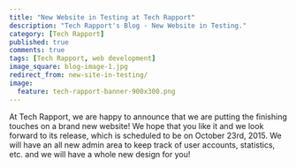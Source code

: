 ```yaml
---
title: "New Website in Testing at Tech Rapport"
description: "Tech Rapport's Blog - New Website in Testing."
category: [Tech Rapport]
published: true
comments: true
tags: [Tech Rapport, web development]
image_square: blog-image-1.jpg
redirect_from: new-site-in-testing/
image: 
  feature: tech-rapport-banner-900x300.png
---
```


At Tech Rapport, we are happy to announce that we are putting the finishing touches on a brand new website!  We hope that you like it and we look forward to its release, which is scheduled to be on October 23rd, 2015.  We will have an all new admin area to keep track of user accounts, statistics, etc. and we will have a whole new design for you!
